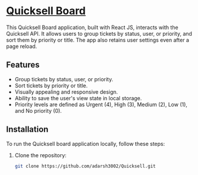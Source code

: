 # [Quicksell Board](https://quicksell-neon.vercel.app/)

This Quicksell Board application, built with React JS, interacts with the Quicksell API. It allows users to group tickets by status, user, or priority, and sort them by priority or title. The app also retains user settings even after a page reload.

## Features

- Group tickets by status, user, or priority.
- Sort tickets by priority or title.
- Visually appealing and responsive design.
- Ability to save the user's view state in local storage.
- Priority levels are defined as Urgent (4), High (3), Medium (2), Low (1), and No priority (0).


## Installation

To run the Quicksell board application locally, follow these steps:

1. Clone the repository:
   ```bash
   git clone https://github.com/adarsh3002/Quicksell.git
